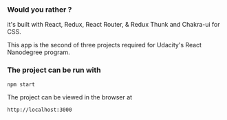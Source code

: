 ### Would you rather ?

it's built with React, Redux, React Router, & Redux Thunk and Chakra-ui for CSS.

This app is the second of three projects required for Udacity's React Nanodegree program.

### The project can be run with

```npm start ```

The project can be viewed in the browser at
```
http://localhost:3000
```

